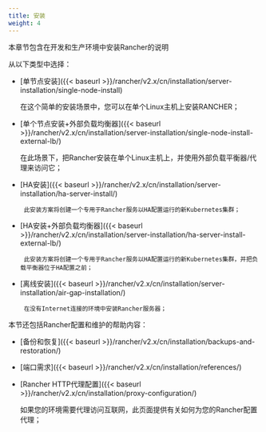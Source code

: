 ```yaml
---
title: 安装
weight: 4
---
```

本章节包含在开发和生产环境中安装Rancher的说明

从以下类型中选择：

- [单节点安装]({{< baseurl >}}/rancher/v2.x/cn/installation/server-installation/single-node-install)

	在这个简单的安装场景中，您可以在单个Linux主机上安装RANCHER；

- [单个节点安装+外部负载均衡器]({{< baseurl >}}/rancher/v2.x/cn/installation/server-installation/single-node-install-external-lb/)

	在此场景下，把Rancher安装在单个Linux主机上，并使用外部负载平衡器/代理来访问它；

-  [HA安装]({{< baseurl >}}/rancher/v2.x/cn/installation/server-installation/ha-server-install/)

		此安装方案将创建一个专用于Rancher服务以HA配置运行的新Kubernetes集群；

-  [HA安装+外部负载均衡器]({{< baseurl >}}/rancher/v2.x/cn/installation/server-installation/ha-server-install-external-lb/)

		此安装方案将创建一个专用于Rancher服务以HA配置运行的新Kubernetes集群，并把负载平衡器位于HA配置之前；

-  [离线安装]({{< baseurl >}}/rancher/v2.x/cn/installation/server-installation/air-gap-installation/)

		在没有Internet连接的环境中安装Rancher服务器；

本节还包括Rancher配置和维护的帮助内容：

-  [备份和恢复]({{< baseurl >}}/rancher/v2.x/cn/installation/backups-and-restoration/)

-  [端口需求]({{< baseurl >}}/rancher/v2.x/cn/installation/references/)

-  [Rancher HTTP代理配置]({{< baseurl >}}/rancher/v2.x/cn/installation/proxy-configuration/)

	如果您的环境需要代理访问互联网，此页面提供有关如何为您的Rancher配置代理；
